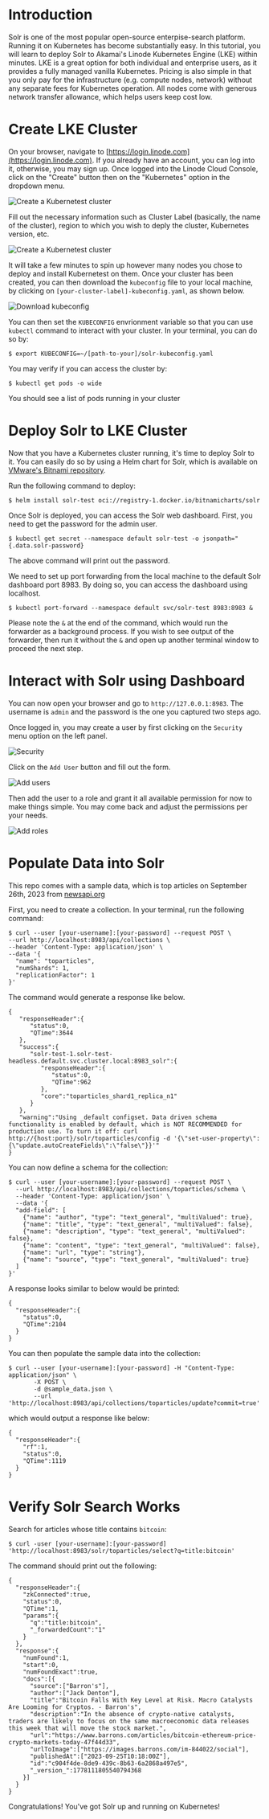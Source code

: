 # Introduction

Solr is one of the most popular open-source enterpise-search platform. Running it on Kubernetes has become substantially easy. In this tutorial, you will learn to deploy Solr to Akamai's Linode Kubernetes Engine (LKE) within minutes. LKE is a great option for both individual and enterprise users, as it provides a fully managed vanilla Kubernetes. Pricing is also simple in that you only pay for the infrastructure (e.g. compute nodes, network) without any separate fees for Kubernetes operation. All nodes come with generous network transfer allowance, which helps users keep cost low. 

# Create LKE Cluster
On your browser, navigate to [https://login.linode.com](https://login.linode.com). If you already have an account, you can log into it, otherwise, you may sign up. Once logged into the Linode Cloud Console, click on the "Create" button then on the "Kubernetes" option in the dropdown menu.

![Create a Kubernetest cluster](./images/image5.png "LKE cluster creation")

Fill out the necessary information such as Cluster Label (basically, the name of the cluster), region to which you wish to deply the cluster, Kubernetes version, etc.


![Create a Kubernetest cluster](./images/image4.png "LKE cluster creation page")

It will take a few minutes to spin up however many nodes you chose to deploy and install Kubernetest on them. Once your cluster has been created, you can then download the `kubeconfig` file to your local machine, by clicking on `[your-cluster-label]-kubeconfig.yaml`, as shown below.

 ![Download kubeconfig](./images/image2.png "LKE kubeconfig download")
 
You can then set the `KUBECONFIG` envrionment variable so that you can use `kubectl` command to interact with your cluster. In your terminal, you can do so by:

```
$ export KUBECONFIG=~/[path-to-your]/solr-kubeconfig.yaml
```

You may verify if you can access the cluster by:

```
$ kubectl get pods -o wide
```
You should see a list of pods running in your cluster


# Deploy Solr to LKE Cluster

Now that you have a Kubernetes cluster running, it's time to deploy Solr to it. You can easily do so by using a Helm chart for Solr, which is available on [VMware's Bitnami repository](https://bitnami.com/stack/solr/helm). 

Run the following command to deploy:

```
$ helm install solr-test oci://registry-1.docker.io/bitnamicharts/solr
```

Once Solr is deployed, you can access the Solr web dashboard. First, you need to get the password for the admin user.

```
$ kubectl get secret --namespace default solr-test -o jsonpath="{.data.solr-password}
```

The above command will print out the password.

We need to set up port forwarding from the local machine to the default Solr dashboard port 8983. By doing so, you can access the dashboard using localhost.

```
$ kubectl port-forward --namespace default svc/solr-test 8983:8983 &
```

Please note the `&` at the end of the command, which would run the forwarder as a background process. If you wish to see output of the forwarder, then run it without the `&` and open up another terminal window to proceed the next step.

# Interact with Solr using Dashboard

You can now open your browser and go to `http://127.0.0.1:8983`. The username is `admin` and the password is the one you captured two steps ago.

Once logged in, you may create a user by first clicking on the `Security` menu option on the left panel.

![Security](./images/security.png "Security page")

Click on the `Add User` button and fill out the form.

![Add users](./images/addusers.png "Add users")

Then add the user to a role and grant it all available permission for now to make things simple. You may come back and adjust the permissions per your needs.

![Add roles](./images/addroles.png "Add roles")

# Populate Data into Solr
This repo comes with a sample data, which is top articles on September 26th, 2023 from [newsapi.org](https://newsapi.org/)

First, you need to create a collection. In your terminal, run the following command:

```
$ curl --user [your-username]:[your-password] --request POST \
--url http://localhost:8983/api/collections \
--header 'Content-Type: application/json' \
--data '{
  "name": "toparticles",
  "numShards": 1,
  "replicationFactor": 1
}'
```

The command would generate a response like below.

```
{
   "responseHeader":{
      "status":0,
      "QTime":3644
   },
   "success":{
      "solr-test-1.solr-test-headless.default.svc.cluster.local:8983_solr":{
         "responseHeader":{
            "status":0,
            "QTime":962
         },
         "core":"toparticles_shard1_replica_n1"
      }
   },
   "warning":"Using _default configset. Data driven schema functionality is enabled by default, which is NOT RECOMMENDED for production use. To turn it off: curl http://{host:port}/solr/toparticles/config -d '{\"set-user-property\": {\"update.autoCreateFields\":\"false\"}}'"
}

```

You can now define a schema for the collection:

```
$ curl --user [your-username]:[your-password] --request POST \
  --url http://localhost:8983/api/collections/toparticles/schema \
  --header 'Content-Type: application/json' \
  --data '{
  "add-field": [
    {"name": "author", "type": "text_general", "multiValued": true},
    {"name": "title", "type": "text_general", "multiValued": false},
    {"name": "description", "type": "text_general", "multiValued": false},
    {"name": "content", "type": "text_general", "multiValued": false},
    {"name": "url", "type": "string"},
    {"name": "source", "type": "text_general", "multiValued": true}
  ]
}'
```
A response looks similar to below would be printed:

```
{
  "responseHeader":{
    "status":0,
    "QTime":2104
  }
}
```
You can then populate the sample data into the collection:

```
$ curl --user [your-username]:[your-password] -H "Content-Type: application/json" \
       -X POST \
       -d @sample_data.json \
       --url 'http://localhost:8983/api/collections/toparticles/update?commit=true'
```

which would output a response like below:

```
{
  "responseHeader":{
    "rf":1,
    "status":0,
    "QTime":1119
  }
}
```

# Verify Solr Search Works

Search for articles whose title contains `bitcoin`:

```
$ curl -user [your-username]:[your-password] 'http://localhost:8983/solr/toparticles/select?q=title:bitcoin'
```

The command should print out the following:

```
{
  "responseHeader":{
    "zkConnected":true,
    "status":0,
    "QTime":1,
    "params":{
      "q":"title:bitcoin",
      "_forwardedCount":"1"
    }
  },
  "response":{
    "numFound":1,
    "start":0,
    "numFoundExact":true,
    "docs":[{
      "source":["Barron's"],
      "author":["Jack Denton"],
      "title":"Bitcoin Falls With Key Level at Risk. Macro Catalysts Are Looming for Cryptos. - Barron's",
      "description":"In the absence of crypto-native catalysts, traders are likely to focus on the same macroeconomic data releases this week that will move the stock market.",
      "url":"https://www.barrons.com/articles/bitcoin-ethereum-price-crypto-markets-today-47f44d33",
      "urlToImage":["https://images.barrons.com/im-844022/social"],
      "publishedAt":["2023-09-25T10:18:00Z"],
      "id":"c904f4de-8de9-439c-8b63-6a2868a497e5",
      "_version_":1778111805540794368
    }]
  }
}

```

Congratulations! You've got Solr up and running on Kubernetes!